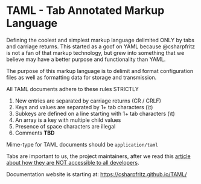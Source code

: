 # TAML - Tab Annotated Markup Language

Defining the coolest and simplest markup language delimited ONLY by tabs and carriage returns.  This started as a goof on YAML because @csharpfritz is not a fan of that markup technology, but grew into something that we believe may have a better purpose and functionality than YAML.

The purpose of this markup language is to delimit and format configuration files as well as formatting data for storage and transmission.

All TAML documents adhere to these rules STRICTLY
1. New entries are separated by carriage returns (CR / CRLF)
1. Keys and values are separated by 1+ tab characters (\t)
1. Subkeys are defined on a line starting with 1+ tab characters (\t)
1. An array is a key with multiple child values
1. Presence of space characters are illegal
1. Comments **TBD**

Mime-type for TAML documents should be `application/taml`

Tabs are important to us, the project maintainers, after we read this [article about how they are NOT accessible to all developers](https://www.reddit.com/r/javascript/comments/c8drjo/nobody_talks_about_the_real_reason_to_use_tabs/).

Documentation website is starting at:  https://csharpfritz.github.io/TAML/
